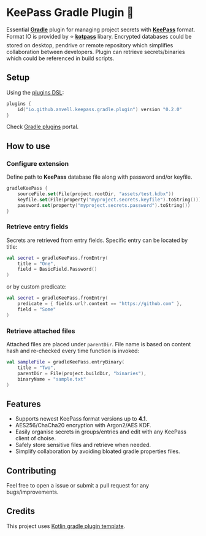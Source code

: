 # KeePass Gradle Plugin 🔑

Essential [**Gradle**](https://gradle.org) plugin for managing project secrets with [**KeePass**](https://keepass.info) format. Format IO is provided by ⭐️ [**kotpass**](https://github.com/keemobile/kotpass) libary. Encrypted databases could be stored on desktop, pendrive or remote repository which simplifies collaboration between developers. Plugin can retrieve secrets/binaries which could be referenced in build scripts.

## Setup

Using the [plugins DSL](https://docs.gradle.org/current/userguide/plugins.html#sec:plugins_block):

``` kotlin
plugins {
    id("io.github.anvell.keepass.gradle.plugin") version "0.2.0"
}
```

Check [Gradle plugins](https://plugins.gradle.org/plugin/io.github.anvell.keepass.gradle.plugin) portal.

## How to use
### Configure extension

Define path to **KeePass** database file along with password and/or keyfile.

``` kotlin
gradleKeePass {
    sourceFile.set(File(project.rootDir, "assets/test.kdbx"))
    keyfile.set(File(property("myproject.secrets.keyfile").toString()))
    password.set(property("myproject.secrets.password").toString())
}
```

### Retrieve entry fields

Secrets are retrieved from entry fields. Specific entry can be located by title:

``` kotlin
val secret = gradleKeePass.fromEntry(
    title = "One",
    field = BasicField.Password()
)
```

or by custom predicate:

``` kotlin
val secret = gradleKeePass.fromEntry(
    predicate = { fields.url?.content == "https://github.com" },
    field = "Some"
)
```

### Retrieve attached files

Attached files are placed under `parentDir`. File name is based on content hash and re-checked every time function is invoked:

``` kotlin
val sampleFile = gradleKeePass.entryBinary(
    title = "Two",
    parentDir = File(project.buildDir, "binaries"),
    binaryName = "sample.txt"
)
```

## Features

- Supports newest KeePass format versions up to **4.1**.
- AES256/ChaCha20 encryption with Argon2/AES KDF.
- Easily organise secrets in groups/entries and edit with any KeePass client of choise.
- Safely store sensitive files and retrieve when needed.
- Simplify collaboration by avoiding bloated gradle properties files.

## Contributing

Feel free to open a issue or submit a pull request for any bugs/improvements.

## Credits

This project uses [Kotlin gradle plugin template](https://github.com/cortinico/kotlin-gradle-plugin-template).
